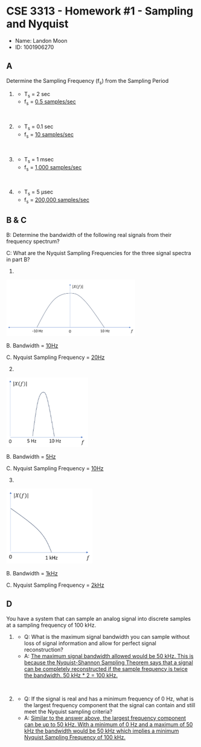 # CSE 3313 - Homework #1 - Sampling and Nyquist
- Name: Landon Moon
- ID: 1001906270

## A
Determine the Sampling Frequency (f<sub>s</sub>) from the Sampling Period


1.  - T<sub>s</sub> = 2 sec
    - f<sub>s</sub> = <u>0.5 samples/sec</u>

<br>

2.  - T<sub>s</sub> = 0.1 sec
    - f<sub>s</sub> = <u>10 samples/sec</u>
    
<br>

3.  - T<sub>s</sub> = 1 msec
    - f<sub>s</sub> = <u>1,000 samples/sec</u>
    
<br>

4.  - T<sub>s</sub> = 5 μsec
    - f<sub>s</sub> = <u>200,000 samples/sec</u>

<div style="page-break-after: always"></div>

## B & C
B: Determine the bandwidth of the following real signals from their frequency spectrum?

C: What are the Nyquist Sampling Frequencies for the three signal spectra in part B?

1. 
![Alt text](img/B1.png)

B. Bandwidth = <u>10Hz</u>

C. Nyquist Sampling Frequency = <u>20Hz</u>

2. 
![Alt text](img/B2.png)

B. Bandwidth = <u>5Hz</u>

C. Nyquist Sampling Frequency = <u>10Hz</u>

3. 
![Alt text](img/B3.png)

B. Bandwidth = <u>1kHz</u>

C. Nyquist Sampling Frequency = <u>2kHz</u>


## D
You have a system that can sample an analog signal into discrete samples at a sampling frequency of 100 kHz.

1.  - Q: What is the maximum signal bandwidth you can sample without loss of signal information and allow for perfect signal reconstruction?
    - A: <u>The maximum signal bandwidth allowed would be 50 kHz. This is because the Nyquist-Shannon Sampling Theorem says that a signal can be completely reconstructed if the sample frequency is twice the bandwidth. 50 kHz * 2 = 100 kHz.</u>

<br>

2.  - Q: If the signal is real and has a minimum frequency of 0 Hz, what is the largest frequency component that the signal can contain and still meet the Nyquist sampling criteria?
    - A: <u>Similar to the answer above, the largest frequency component can be up to 50 kHz. With a minimum of 0 Hz and a maximum of 50 kHz the bandwidth would be 50 kHz which implies a minimum Nyquist Sampling Frequency of 100 kHz.</u>
